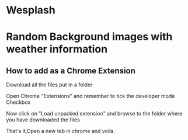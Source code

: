# Wesplash
<h1>Random Background images with weather information</h1>
<h2>How to add as a Chrome Extension</h2>
<p>Download all the files put in a folder</p>
<p>Open Chrome "Extensions" and remember to tick the developer mode Checkbox</p>
<p>Now click on "Load unpacked extension" and browse to the folder where you have downloaded the files</p>
<p>That's it,Open a new tab in chrome and voila.</p>

